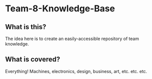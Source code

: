 # Team-8-Knowledge-Base

## What is this?
The idea here is to create an easily-accessible repository of team knowledge.

## What is covered?
Everything! Machines, electronics, design, business, art, etc. etc. etc.
